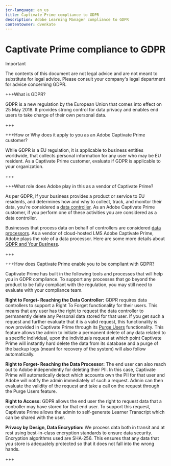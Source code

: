 ```yaml
---
jcr-language: en_us
title: Captivate Prime compliance to GDPR
description: Adobe Learning Manager compliance to GDPR
contentowner: dvenkate
---
```



# Captivate Prime compliance to GDPR

>[!IMPORTANT]
>
>The contents of this document are not legal advice and are not meant to substitute for legal advice. Please consult your company's legal department for advice concerning GDPR.

+++What is GDPR?

GDPR is a new regulation by the European Union that comes into effect on 25 May 2018. It provides strong control for data privacy and enables end users to take charge of their own personal data.

+++

+++How or Why does it apply to you as an Adobe Captivate Prime customer?

While GDPR is a EU regulation, it is applicable to business entities worldwide, that collects personal information for any user who may be EU resident.  As a Captivate Prime customer, evaluate if GDPR is applicable to your organization.

+++

+++What role does Adobe play in this as a vendor of Captivate Prime?

As per GDPR, If your business provides a product or service to EU residents, and determines how and why to collect, track, and monitor their data, you're considered a [data controller](https://gdpr-info.eu/art-24-gdpr/). As an Adobe Captivate Prime customer, if you perform one of these activities you are considered as a data controller.

Businesses that process data on behalf of controllers are considered  [data processors](https://gdpr-info.eu/art-28-gdpr/). As a vendor of cloud-hosted LMS Adobe Captivate Prime, Adobe plays the role of a data processor. Here are some more details about  [GDPR and Your Business](https://www.adobe.com/privacy/general-data-protection-regulation.html).

+++

+++How does Captivate Prime enable you to be compliant with GDPR?

Captivate Prime has built in the following tools and processes that will help you in GDPR compliance. To support any processes that go beyond the product to be fully compliant with the regulation, you may still need to evaluate with your compliance team.

**Right to Forget- Reaching the Data Controller:** GDPR requires data controllers to support a Right To Forget functionality for their users. This means that any user has the right to request the data controller to permanently delete any Personal data stored for that user. If you get such a request and further evaluate that it is a valid request, this functionality is now provided in Captivate Prime through its [Purge Users](../administrators/feature-summary/purge-users.md) functionality. This feature allows the admin to initiate a permanent delete of any data related to a specific individual, upon the individuals request at which point Captivate Prime will instantly hard delete the data from its database and a purge of the backup logs (meant for recovery of the system) will also follow automatically.

**Right to Forget- Reaching the Data Processor:** The end user can also reach out to Adobe independently for deleting their PII. In this case, Captivate Prime will automatically detect which accounts own the PII for that user and Adobe will notify the admin immediately of such a request. Admin can then evaluate the validity of the request and take a call on the request through the Purge Users feature.

**Right to Access:** GDPR allows the end user the right to request data that a controller may have stored for that end user. To support this request, Captivate Prime allows the admin to self-generate Learner Transcript which can be shared with the user.

**Privacy by Design, Data Encryption:** We process data both in transit and at rest using best-in-class encryption standards to ensure data security. Encryption algorithms used are SHA-256. This ensures that any data that you store is adequately protected so that it does not fall into the wrong hands.

+++

